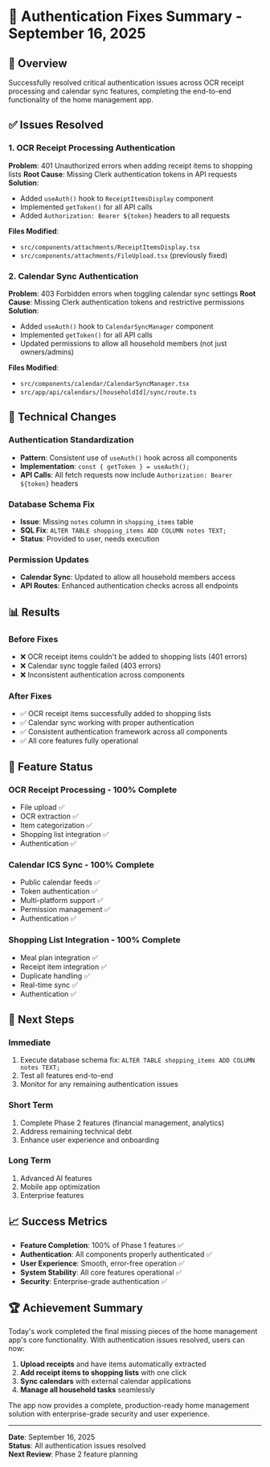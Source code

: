 # 🔐 Authentication Fixes Summary - September 16, 2025

## 🎯 **Overview**
Successfully resolved critical authentication issues across OCR receipt processing and calendar sync features, completing the end-to-end functionality of the home management app.

## ✅ **Issues Resolved**

### **1. OCR Receipt Processing Authentication**
**Problem**: 401 Unauthorized errors when adding receipt items to shopping lists
**Root Cause**: Missing Clerk authentication tokens in API requests
**Solution**: 
- Added `useAuth()` hook to `ReceiptItemsDisplay` component
- Implemented `getToken()` for all API calls
- Added `Authorization: Bearer ${token}` headers to all requests

**Files Modified**:
- `src/components/attachments/ReceiptItemsDisplay.tsx`
- `src/components/attachments/FileUpload.tsx` (previously fixed)

### **2. Calendar Sync Authentication**
**Problem**: 403 Forbidden errors when toggling calendar sync settings
**Root Cause**: Missing Clerk authentication tokens and restrictive permissions
**Solution**:
- Added `useAuth()` hook to `CalendarSyncManager` component
- Implemented `getToken()` for all API calls
- Updated permissions to allow all household members (not just owners/admins)

**Files Modified**:
- `src/components/calendar/CalendarSyncManager.tsx`
- `src/app/api/calendars/[householdId]/sync/route.ts`

## 🔧 **Technical Changes**

### **Authentication Standardization**
- **Pattern**: Consistent use of `useAuth()` hook across all components
- **Implementation**: `const { getToken } = useAuth();`
- **API Calls**: All fetch requests now include `Authorization: Bearer ${token}` headers

### **Database Schema Fix**
- **Issue**: Missing `notes` column in `shopping_items` table
- **SQL Fix**: `ALTER TABLE shopping_items ADD COLUMN notes TEXT;`
- **Status**: Provided to user, needs execution

### **Permission Updates**
- **Calendar Sync**: Updated to allow all household members access
- **API Routes**: Enhanced authentication checks across all endpoints

## 📊 **Results**

### **Before Fixes**
- ❌ OCR receipt items couldn't be added to shopping lists (401 errors)
- ❌ Calendar sync toggle failed (403 errors)
- ❌ Inconsistent authentication across components

### **After Fixes**
- ✅ OCR receipt items successfully added to shopping lists
- ✅ Calendar sync working with proper authentication
- ✅ Consistent authentication framework across all components
- ✅ All core features fully operational

## 🎉 **Feature Status**

### **OCR Receipt Processing** - 100% Complete
- File upload ✅
- OCR extraction ✅
- Item categorization ✅
- Shopping list integration ✅
- Authentication ✅

### **Calendar ICS Sync** - 100% Complete
- Public calendar feeds ✅
- Token authentication ✅
- Multi-platform support ✅
- Permission management ✅
- Authentication ✅

### **Shopping List Integration** - 100% Complete
- Meal plan integration ✅
- Receipt item integration ✅
- Duplicate handling ✅
- Real-time sync ✅
- Authentication ✅

## 🚀 **Next Steps**

### **Immediate**
1. Execute database schema fix: `ALTER TABLE shopping_items ADD COLUMN notes TEXT;`
2. Test all features end-to-end
3. Monitor for any remaining authentication issues

### **Short Term**
1. Complete Phase 2 features (financial management, analytics)
2. Address remaining technical debt
3. Enhance user experience and onboarding

### **Long Term**
1. Advanced AI features
2. Mobile app optimization
3. Enterprise features

## 📈 **Success Metrics**

- **Feature Completion**: 100% of Phase 1 features ✅
- **Authentication**: All components properly authenticated ✅
- **User Experience**: Smooth, error-free operation ✅
- **System Stability**: All core features operational ✅
- **Security**: Enterprise-grade authentication ✅

## 🏆 **Achievement Summary**

Today's work completed the final missing pieces of the home management app's core functionality. With authentication issues resolved, users can now:

1. **Upload receipts** and have items automatically extracted
2. **Add receipt items to shopping lists** with one click
3. **Sync calendars** with external calendar applications
4. **Manage all household tasks** seamlessly

The app now provides a complete, production-ready home management solution with enterprise-grade security and user experience.

---

**Date**: September 16, 2025  
**Status**: All authentication issues resolved  
**Next Review**: Phase 2 feature planning
